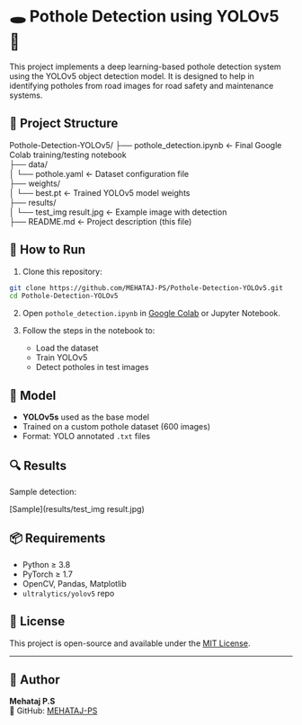 # 🕳️ Pothole Detection using YOLOv5 🚗
This project implements a deep learning-based pothole detection system using the YOLOv5 object detection model. It is designed to help in identifying potholes from road images for road safety and maintenance systems.

## 📁 Project Structure

Pothole-Detection-YOLOv5/
├── pothole_detection.ipynb       ← Final Google Colab training/testing notebook  
├── data/  
│   └── pothole.yaml              ← Dataset configuration file  
├── weights/  
│   └── best.pt                   ← Trained YOLOv5 model weights  
├── results/  
│   └── test_img result.jpg       ← Example image with detection  
├── README.md                     ← Project description (this file)

## 🚀 How to Run

1. Clone this repository:
```bash
git clone https://github.com/MEHATAJ-PS/Pothole-Detection-YOLOv5.git
cd Pothole-Detection-YOLOv5
```

2. Open `pothole_detection.ipynb` in [Google Colab](https://colab.research.google.com/) or Jupyter Notebook.

3. Follow the steps in the notebook to:

   * Load the dataset  
   * Train YOLOv5  
   * Detect potholes in test images  

## 🧠 Model

* **YOLOv5s** used as the base model  
* Trained on a custom pothole dataset (600 images)  
* Format: YOLO annotated `.txt` files  

## 🔍 Results

Sample detection:

[Sample](results/test_img result.jpg)

## 📦 Requirements

* Python ≥ 3.8  
* PyTorch ≥ 1.7  
* OpenCV, Pandas, Matplotlib  
* `ultralytics/yolov5` repo  

## 📜 License

This project is open-source and available under the [MIT License](LICENSE).

---

## 👤 Author

**Mehataj P.S**  
🔗 GitHub: [MEHATAJ-PS](https://github.com/MEHATAJ-PS)
